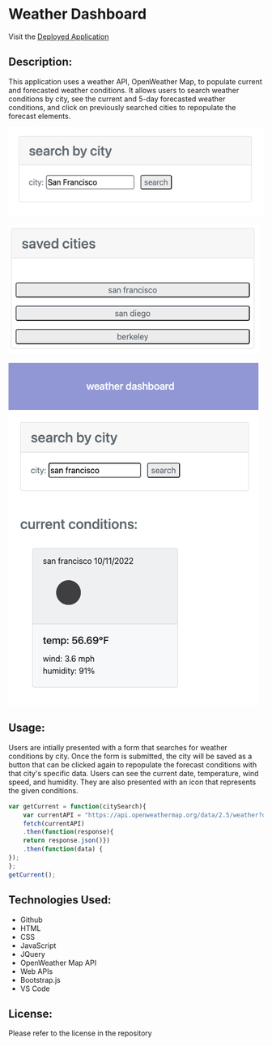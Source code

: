 # Weather Dashboard
 Visit the [Deployed Application](https://overtonr.github.io/weather-dashboard/)

## Description:
This application uses a weather API, OpenWeather Map, to populate current and forecasted weather conditions. It allows users to search weather conditions by city, see the current and 5-day forecasted weather conditions, and click on previously searched cities to repopulate the forecast elements.

![Screenshot of search box](./images/search-ss.png)

![Screenshot of saved cities](./images/saved-ss.png)

![Screenshot of current conditions](./images/current-ss.png)

## Usage:
Users are intially presented with a form that searches for weather conditions by city. Once the form is submitted, the city will be saved as a button that can be clicked again to repopulate the forecast conditions with that city's specific data. Users can see the current date, temperature, wind speed, and humidity. They are also presented with an icon that represents the given conditions. 

```js
var getCurrent = function(citySearch){
    var currentAPI = "https://api.openweathermap.org/data/2.5/weather?q=" + citySearch + "&appid=891d5adf6f627c8e1d4185e6ee80e104";
    fetch(currentAPI)
    .then(function(response){ 
    return response.json()})
    .then(function(data) {
});
};
getCurrent();
```

## Technologies Used:
* Github
* HTML
* CSS
* JavaScript
* JQuery
* OpenWeather Map API
* Web APIs
* Bootstrap.js
* VS Code

## License:
Please refer to the license in the repository


<!-- 
GIVEN a weather dashboard with form inputs : form to search city by name
WHEN I search for a city
THEN I am presented with current and future conditions for that city and that city is added to the search history

curent conditions : uses var weatherAPI to get the current weather conditions for that city : trim function, if there is a space replace it with a "+"
future conditions : uses var forecastAPI to get the 5 day weather conditions (probably 1200) : takes the long and lat values from the weatherAPI and concatonates them in the forecastAPI 
    weatherAPI : coord.lon, coord.lat
search history: button appended with city name as text value: clicking uses local storage to populate containers with weather details again

WHEN I view current weather conditions for that city
WHEN I view future weather conditions for that city
THEN I am presented with the city name, the date, an icon representation of weather conditions, the temperature, the humidity, and the wind speed
    Name
    Date
    Emoji representation: what are all of the possible values? ("main") and emojis for each (weather.icon)
https://openweathermap.org/img/wn/{weather.icon}@2x.png
    Temperature
    Humidity
    Wind speed


WHEN I click on a city in the search history
THEN I am again presented with current and future conditions for that city ; retrieve from local storage
 -->
